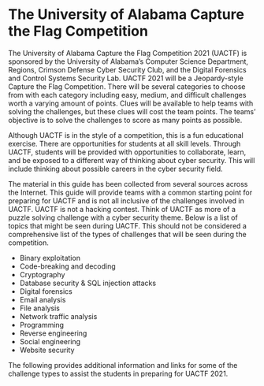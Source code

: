# The University of Alabama Capture the Flag Competition 

The University of Alabama Capture the Flag Competition 2021 (UACTF) is sponsored by
the University of Alabama’s Computer Science Department, Regions, Crimson Defense
Cyber Security Club, and the Digital Forensics and Control Systems Security Lab. UACTF
2021 will be a Jeopardy-style Capture the Flag Competition. There will be several
categories to choose from with each category including easy, medium, and difficult
challenges worth a varying amount of points. Clues will be available to help teams with
solving the challenges, but these clues will cost the team points. The teams’ objective is
to solve the challenges to score as many points as possible.<br>

Although UACTF is in the style of a competition, this is a fun educational exercise. There
are opportunities for students at all skill levels. Through UACTF, students will be provided
with opportunities to collaborate, learn, and be exposed to a different way of thinking
about cyber security. This will include thinking about possible careers in the cyber
security field. <br>

The material in this guide has been collected from several sources across the Internet.
This guide will provide teams with a common starting point for preparing for UACTF and
is not all inclusive of the challenges involved in UACTF. UACTF is not a hacking contest.
Think of UACTF as more of a puzzle solving challenge with a cyber security theme.
Below is a list of topics that might be seen during UACTF. This should not be considered
a comprehensive list of the types of challenges that will be seen during the competition.
- Binary exploitation
- Code-breaking and decoding
- Cryptography
- Database security & SQL injection attacks
- Digital forensics
- Email analysis
- File analysis
- Network traffic analysis
- Programming
- Reverse engineering
- Social engineering
- Website security

The following provides additional information and links for some of the challenge types
to assist the students in preparing for UACTF 2021.
